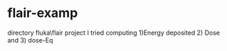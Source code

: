 # flair-examp
directory fluka\flair project
I tried computing 1)Energy deposited 2) Dose and 3) dose-Eq
